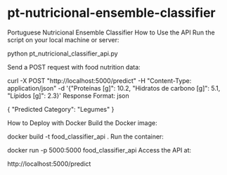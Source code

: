 # pt-nutricional-ensemble-classifier
Portuguese Nutricional Ensemble Classifier 
How to Use the API
Run the script on your local machine or server:

python pt_nutricional_classifier_api.py

Send a POST request with food nutrition data:

curl -X POST "http://localhost:5000/predict" -H "Content-Type: application/json" -d '{"Proteínas [g]": 10.2, "Hidratos de carbono [g]": 5.1, "Lípidos [g]": 2.3}'
Response Format:
json

{
    "Predicted Category": "Legumes"
}

How to Deploy with Docker
Build the Docker image:

docker build -t food_classifier_api .
Run the container:

docker run -p 5000:5000 food_classifier_api
Access the API at:

http://localhost:5000/predict
